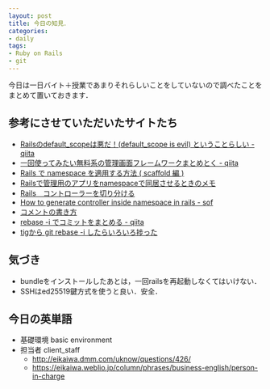 ```yaml
---
layout: post
title: 今日の知見．
categories:
- daily
tags:
- Ruby on Rails
- git
---
```


今日は一日バイト＋授業であまりそれらしいことをしていないので調べたことをまとめて置いておきます．

## 参考にさせていただいたサイトたち
- [Railsのdefault_scopeは悪だ！(default_scope is evil) ということらしい - qiita](http://qiita.com/yusabana/items/f0b3a80111d6bd4ec8b0)  
- [一回使ってみたい無料系の管理画面フレームワークまとめとく - qiita](http://qiita.com/h-tko/items/ae7f33a229c4422448bb)  
- [Rails で namespace を適用する方法 ( scaffold 編 )](http://qiita.com/ryo-ichikawa/items/2a9159b489a7b16c3dc6)  
- [Railsで管理用のアプリをnamespaceで同居させるときのメモ](http://ria10.hatenablog.com/entry/20131002/1380685725)  
- [Rails　コントローラーを切り分ける](http://harashun11.hatenablog.com/entry/2014/11/10/122628)  
- [How to generate controller inside namespace in rails - sof](https://stackoverflow.com/questions/15043524/how-to-generate-controller-inside-namespace-in-rails)  
- [コメントの書き方](https://gist.github.com/chetan/1827484)  
- [rebase -i でコミットをまとめる - qiita](http://qiita.com/takke/items/3400b55becfd72769214)  
- [tigから git rebase -i したらいろいろ捗った](http://sue445.hatenablog.com/entry/2014/08/07/015811)  

## 気づき
- bundleをインストールしたあとは，一回railsを再起動しなくてはいけない．
- SSHはed25519鍵方式を使うと良い．安全．

## 今日の英単語
- 基礎環境 basic environment
- 担当者 client_staff
  - http://eikaiwa.dmm.com/uknow/questions/426/
  - https://eikaiwa.weblio.jp/column/phrases/business-english/person-in-charge
